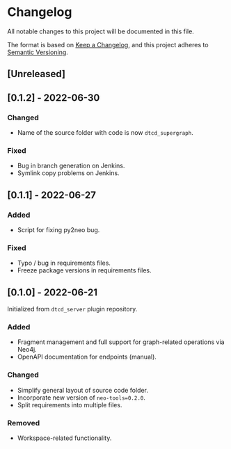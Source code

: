 # Changelog
All notable changes to this project will be documented in this file.

The format is based on [Keep a Changelog](https://keepachangelog.com/en/1.0.0/),
and this project adheres to [Semantic Versioning](https://semver.org/spec/v2.0.0.html).


## [Unreleased]

## [0.1.2] - 2022-06-30
### Changed
- Name of the source folder with code is now `dtcd_supergraph`.

### Fixed
- Bug in branch generation on Jenkins.
- Symlink copy problems on Jenkins.

## [0.1.1] - 2022-06-27
### Added
- Script for fixing py2neo bug.

### Fixed
- Typo / bug in requirements files.
- Freeze package versions in requirements files.

## [0.1.0] - 2022-06-21
Initialized from `dtcd_server` plugin repository.

### Added
- Fragment management and full support for graph-related operations via Neo4j.
- OpenAPI documentation for endpoints (manual).

### Changed
- Simplify general layout of source code folder.
- Incorporate new version of `neo-tools=0.2.0`.
- Split requirements into multiple files.

### Removed
- Workspace-related functionality.